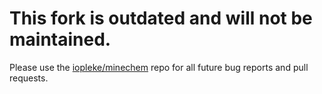 This fork is outdated and will not be maintained.
=========

Please use the [iopleke/minechem](https://github.com/iopleke/Minechem) repo for all future bug reports and pull requests.
